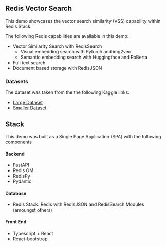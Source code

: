 
## Redis Vector Search

This demo showcases the vector search similarity (VSS) capability within Redis Stack.

The following Redis capabilities are available in this demo:
 - Vector Similarity Search with RedisSearch
    - Visual embedding search with Pytorch and img2vec
    - Semantic embedding search with Huggingface and RoBerta
 - Full text search
 - Document based storage with RedisJSON

### Datasets

The dataset was taken from the the following Kaggle links.

- [Large Dataset](https://www.kaggle.com/datasets/paramaggarwal/fashion-product-images-dataset)
- [Smaller Dataset](https://www.kaggle.com/datasets/paramaggarwal/fashion-product-images-small)


## Stack

This demo was built as a Single Page Application (SPA) with the following components

#### Backend
 - FastAPI
 - Redis OM
 - RedisPy
 - Pydantic

#### Database
 - Redis Stack: Redis with RedisJSON and RedisSearch Modules (amoungst others)

#### Front End
 - Typescript + React
 - React-bootstrap

